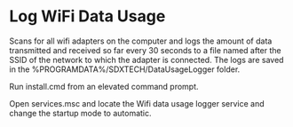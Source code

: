 # Log WiFi Data Usage

Scans for all wifi adapters on the computer and logs the amount of data transmitted and received so far every 30 seconds to a file named after the SSID of the network to which the adapter is connected. The logs are saved in the %PROGRAMDATA%/SDXTECH/DataUsageLogger folder.

Run install.cmd from an elevated command prompt.

Open services.msc and locate the Wifi data usage logger service and change the startup mode to automatic.
